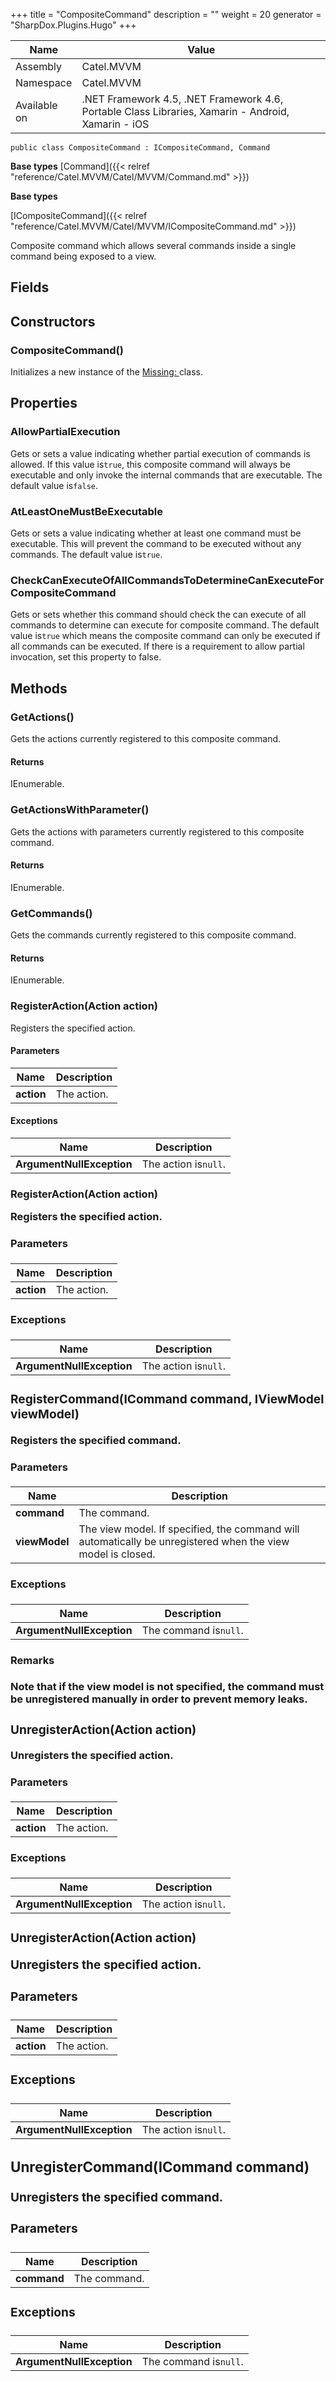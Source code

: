 

+++
title = "CompositeCommand" 
description = ""
weight = 20
generator = "SharpDox.Plugins.Hugo"
+++

Name|Value
---|---
Assembly|Catel.MVVM
Namespace|Catel.MVVM
Available on|.NET Framework 4.5, .NET Framework 4.6, Portable Class Libraries, Xamarin - Android, Xamarin - iOS

```
public class CompositeCommand : ICompositeCommand, Command
```

**Base types**
[Command]({{< relref "reference/Catel.MVVM/Catel/MVVM/Command.md" >}})

**Base types**

[ICompositeCommand]({{< relref "reference/Catel.MVVM/Catel/MVVM/ICompositeCommand.md" >}})

Composite command which allows several commands inside a single command being exposed to a view.

## Fields

## Constructors

### CompositeCommand()

Initializes a new instance of the [Missing: <see cref="T:Catel.MVVM.Command`2" />](#) class.

## Properties

### AllowPartialExecution

Gets or sets a value indicating whether partial execution of commands is allowed. If this value is`true`, this composite command will always be executable and only invoke the internal commands that are executable. The default value is`false`.

### AtLeastOneMustBeExecutable

Gets or sets a value indicating whether at least one command must be executable. This will prevent the command to be executed without any commands. The default value is`true`.

### CheckCanExecuteOfAllCommandsToDetermineCanExecuteForCompositeCommand

Gets or sets whether this command should check the can execute of all commands to determine can execute for composite command. The default value is`true` which means the composite command can only be executed if all commands can be executed. If there is a requirement to allow partial invocation, set this property to false.

## Methods

### GetActions()

Gets the actions currently registered to this composite command.

#### Returns

IEnumerable.

### GetActionsWithParameter()

Gets the actions with parameters currently registered to this composite command.

#### Returns

IEnumerable.

### GetCommands()

Gets the commands currently registered to this composite command.

#### Returns

IEnumerable.

### RegisterAction(Action action)

Registers the specified action.

#### Parameters

Name|Description
---|---
**action**|The action.

#### Exceptions

Name|Description
---|---
**ArgumentNullException**|The action is`null`.

### RegisterAction(Action<object> action)

Registers the specified action.

#### Parameters

Name|Description
---|---
**action**|The action.

#### Exceptions

Name|Description
---|---
**ArgumentNullException**|The action is`null`.

### RegisterCommand(ICommand command, IViewModel viewModel)

Registers the specified command.

#### Parameters

Name|Description
---|---
**command**|The command.
**viewModel**|The view model. If specified, the command will automatically be unregistered when the view model is closed.

#### Exceptions

Name|Description
---|---
**ArgumentNullException**|The command is`null`.

#### Remarks

Note that if the view model is not specified, the command must be unregistered manually in order to prevent memory leaks.

### UnregisterAction(Action action)

Unregisters the specified action.

#### Parameters

Name|Description
---|---
**action**|The action.

#### Exceptions

Name|Description
---|---
**ArgumentNullException**|The action is`null`.

### UnregisterAction(Action<object> action)

Unregisters the specified action.

#### Parameters

Name|Description
---|---
**action**|The action.

#### Exceptions

Name|Description
---|---
**ArgumentNullException**|The action is`null`.

### UnregisterCommand(ICommand command)

Unregisters the specified command.

#### Parameters

Name|Description
---|---
**command**|The command.

#### Exceptions

Name|Description
---|---
**ArgumentNullException**|The command is`null`.

